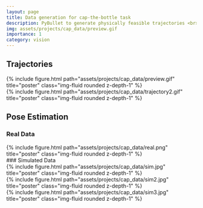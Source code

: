 ```yaml
---
layout: page
title: Data generation for cap-the-bottle task
description: PyBullet to generate physically feasible trajectories <br> Blender to generate photorealistic images 
img: assets/projects/cap_data/preview.gif
importance: 1
category: vision
---
```


## Trajectories
<div class="row justify-content-sm-center">
    <div class="col-sm-12 mt-3 mt-md-0">
        {% include figure.html path="assets/projects/cap_data/preview.gif" title="poster" class="img-fluid rounded z-depth-1" %}
    </div>
</div>
<div class="row justify-content-sm-center">
    <div class="col-sm-12 mt-3 mt-md-0">
        {% include figure.html path="assets/projects/cap_data/trajectory2.gif" title="poster" class="img-fluid rounded z-depth-1" %}
    </div>
</div>


## Pose Estimation
### Real Data
<div class="row justify-content-sm-center">
    <div class="col-sm-12 mt-3 mt-md-0">
        {% include figure.html path="assets/projects/cap_data/real.png" title="poster" class="img-fluid rounded z-depth-1" %}
    </div>
</div>
### Simulated Data
<div class="row justify-content-sm-center">
    <div class="col-sm-12 mt-3 mt-md-0">
        {% include figure.html path="assets/projects/cap_data/sim.jpg" title="poster" class="img-fluid rounded z-depth-1" %}
    </div>
</div>
<div class="row justify-content-sm-center">
    <div class="col-sm-12 mt-3 mt-md-0">
        {% include figure.html path="assets/projects/cap_data/sim2.jpg" title="poster" class="img-fluid rounded z-depth-1" %}
    </div>
</div>
<div class="row justify-content-sm-center">
    <div class="col-sm-12 mt-3 mt-md-0">
        {% include figure.html path="assets/projects/cap_data/sim3.jpg" title="poster" class="img-fluid rounded z-depth-1" %}
    </div>
</div>